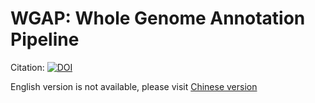 # WGAP: Whole Genome Annotation Pipeline

Citation: [![DOI](https://zenodo.org/badge/363893963.svg)](https://zenodo.org/badge/latestdoi/363893963)

English version is not available, please visit [Chinese version](README_zh.md)

